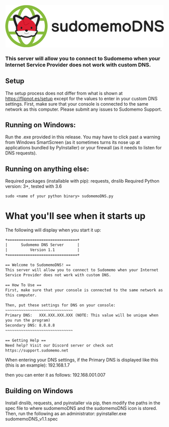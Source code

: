 ![sudomemoDNS Logo](/sudomemoDNS_banner.png)
### This server will allow you to connect to Sudomemo when your Internet Service Provider does not work with custom DNS.

## Setup

The setup process does not differ from what is shown at https://flipnot.es/setup except for the values to enter in your custom DNS settings.
First, make sure that your console is connected to the same network as this computer.
Please submit any issues to Sudomemo Support.

## Running on Windows:

Run the .exe provided in this release. You may have to click past a warning from Windows SmartScreen (as it sometimes turns its nose up at applications bundled by PyInstaller) or your firewall (as it needs to listen for DNS requests).

## Running on anything else:

Required packages (installable with pip): requests, dnslib
Required Python version: 3+, tested with 3.6

    sudo <name of your python binary> sudomemoDNS.py

# What you'll see when it starts up

The following will display when you start it up:

    +===============================+
    |      Sudomemo DNS Server      |
    |          Version 1.1          |
    +===============================+

    == Welcome to SudomemoDNS! ==
    This server will allow you to connect to Sudomemo when your Internet Service Provider does not work with custom DNS.

    == How To Use ==
    First, make sure that your console is connected to the same network as this computer.

    Then, put these settings for DNS on your console:
    ~~~~~~~~~~~~~~~~~~~~~~~~~~~~~~
    Primary DNS:   XXX.XXX.XXX.XXX (NOTE: This value will be unique when you run the program)
    Secondary DNS: 8.8.8.8
    ~~~~~~~~~~~~~~~~~~~~~~~~~~~~~~

    == Getting Help ==
    Need help? Visit our Discord server or check out https://support.sudomemo.net

When entering your DNS settings, if the Primary DNS is displayed like this (this is an example):
192.168.1.7 

then you can enter it as follows:
192.168.001.007

## Building on Windows

Install dnslib, requests, and pyinstaller via pip, then modify the paths in the spec file to where sudomemoDNS and the sudomemoDNS icon is stored.
Then, run the following as an administrator:
    pyinstaller.exe sudomemoDNS_v1.1.spec